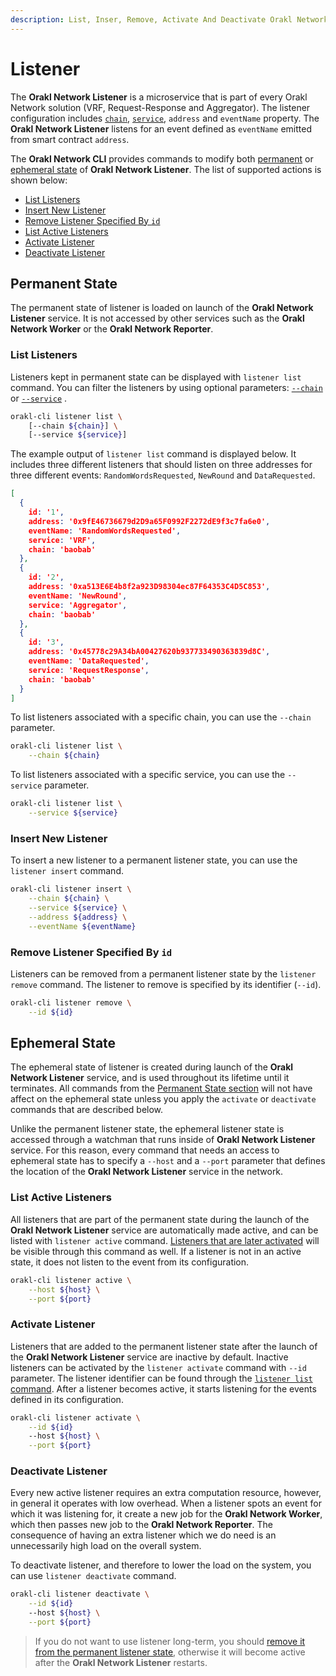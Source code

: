 ```yaml
---
description: List, Inser, Remove, Activate And Deactivate Orakl Network Listeners
---
```


# Listener

The **Orakl Network Listener** is a microservice that is part of every Orakl Network solution (VRF, Request-Response and Aggregator). The listener configuration includes [`chain`](chain.md), [`service`](service.md), `address` and `eventName` property. The **Orakl Network Listener** listens for an event defined as `eventName` emitted from smart contract `address`.

The **Orakl Network CLI** provides commands to modify both [permanent](listener.md#permanent-state) or [ephemeral state](listener.md#ephemeral-state) of **Orakl Network Listener**. The list of supported actions is shown below:

* [List Listeners](listener.md#list-listeners)
* [Insert New Listener](listener.md#insert-new-listener)
* [Remove Listener Specified By `id`](listener.md#remove-listener-specified-by-id)
* [List Active Listeners](listener.md#list-active-listeners)
* [Activate Listener](listener.md#activate-listener)
* [Deactivate Listener](listener.md#deactivate-listener)

## Permanent State

The permanent state of listener is loaded on launch of the **Orakl Network Listener** service. It is not accessed by other services such as the **Orakl Network Worker** or the **Orakl Network Reporter**.

### List Listeners

Listeners kept in permanent state can be displayed with `listener list` command. You can filter the listeners by using optional parameters: [`--chain`](chain.md) or [`--service`](service.md) .

```sh
orakl-cli listener list \
    [--chain ${chain}] \
    [--service ${service}]
```

The example output of `listener list` command is displayed below. It includes three different listeners that should listen on three addresses for three different events: `RandomWordsRequested`, `NewRound` and `DataRequested`.

```json
[
  {
    id: '1',
    address: '0x9fE46736679d2D9a65F0992F2272dE9f3c7fa6e0',
    eventName: 'RandomWordsRequested',
    service: 'VRF',
    chain: 'baobab'
  },
  {
    id: '2',
    address: '0xa513E6E4b8f2a923D98304ec87F64353C4D5C853',
    eventName: 'NewRound',
    service: 'Aggregator',
    chain: 'baobab'
  },
  {
    id: '3',
    address: '0x45778c29A34bA00427620b937733490363839d8C',
    eventName: 'DataRequested',
    service: 'RequestResponse',
    chain: 'baobab'
  }
]
```

To list listeners associated with a specific chain, you can use the `--chain` parameter.

```sh
orakl-cli listener list \
    --chain ${chain}
```

To list listeners associated with a specific service, you can use the `--service` parameter.

```sh
orakl-cli listener list \
    --service ${service}
```

### Insert New Listener

To insert a new listener to a permanent listener state, you can use the `listener insert` command.

```sh
orakl-cli listener insert \
    --chain ${chain} \
    --service ${service} \
    --address ${address} \
    --eventName ${eventName}
```

### Remove Listener Specified By `id`

Listeners can be removed from a permanent listener state by the `listener remove` command. The listener to remove is specified by its identifier (`--id`).

```sh
orakl-cli listener remove \
    --id ${id}
```

## Ephemeral State

The ephemeral state of listener is created during launch of the **Orakl Network Listener** service, and is used throughout its lifetime until it terminates. All commands from the [Permanent State section](listener.md#permanent-state) will not have affect on the ephemeral state unless you apply the `activate` or `deactivate` commands that are described below.

Unlike the permanent listener state, the ephemeral listener state is accessed through a watchman that runs inside of **Orakl Network Listener** service. For this reason, every command that needs an access to ephemeral state has to specify a `--host` and a `--port` parameter that defines the location of the **Orakl Network Listener** service in the network.

### List Active Listeners

All listeners that are part of the permanent state during the launch of the **Orakl Network Listener** service are automatically made active, and can be listed with `listener active` command. [Listeners that are later activated](listener.md#activate-listener) will be visible through this command as well. If a listener is not in an active state, it does not listen to the event from its configuration.

```sh
orakl-cli listener active \
    --host ${host} \
    --port ${port}
```

### Activate Listener

Listeners that are added to the permanent listener state after the launch of the **Orakl Network Listener** service are inactive by default. Inactive listeners can be activated by the `listener activate` command with `--id` parameter. The listener identifier can be found through the [`listener list` command](listener.md#list-listeners). After a listener becomes active, it starts listening for the events defined in its configuration.

```sh
orakl-cli listener activate \
    --id ${id}
    --host ${host} \
    --port ${port}
```

### Deactivate Listener

Every new active listener requires an extra computation resource, however, in general it operates with low overhead. When a listener spots an event for which it was listening for, it create a new job for the **Orakl Network Worker**, which then passes new job to the **Orakl Network Reporter**. The consequence of having an extra listener which we do need is an unnecessarily high load on the overall system.

To deactivate listener, and therefore to lower the load on the system, you can use `listener deactivate` command.&#x20;

```sh
orakl-cli listener deactivate \
    --id ${id}
    --host ${host} \
    --port ${port}
```

> If you do not want to use listener long-term, you should [remove it from the permanent listener state](listener.md#remove-listener-specified-by-id), otherwise it will become active after the **Orakl Network Listener** restarts.
